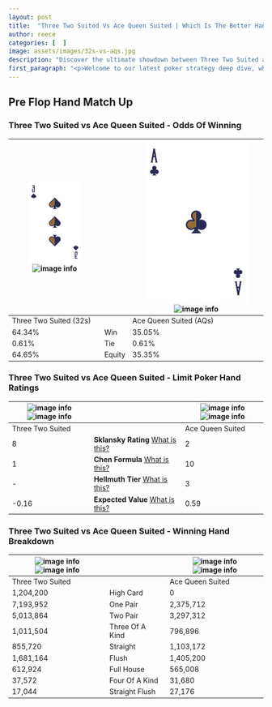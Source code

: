 ```yaml
---
layout: post
title:  "Three Two Suited Vs Ace Queen Suited | Which Is The Better Hand In Poker? A Complete Guide"
author: reece
categories: [  ]
image: assets/images/32s-vs-aqs.jpg
description: "Discover the ultimate showdown between Three Two Suited and Ace Queen Suited in poker! Uncover the odds, strategies, and scenarios where one hand triumphs over the other. Get ready to up your poker game with this thrilling analysis."
first_paragraph: "<p>Welcome to our latest poker strategy deep dive, where we're pitting two distinct hands against each other in a high-stakes showdown: Three Two Suited vs Ace Queen Suited.</p><p>In the dynamic world of poker, every decision counts, and knowing which hand holds the upper hand is key to your success at the table.</p><p>In this article, we'll dissect these two hands, explore the scenarios where one dominates the other, and equip you with the knowledge to make strategic choices that can tip the odds in your favor.</p><p>Get ready to unravel the intriguing dynamics of these poker hands and elevate your game to new heights.</p>"
---
```




[comment]: # (sp0)

## Pre Flop Hand Match Up

<div class="table hand-ratings" markdown="1"> 



### Three Two Suited vs Ace Queen Suited - Odds Of Winning


    
| ![image info](assets/images/hand1/3.png) ![image info](assets/images/hand1/2s.png) |  | ![image info](assets/images/hand2/A.png) ![image info](assets/images/hand2/qs.png) |
| -------- | -------- | -------- |
| Three Two Suited (32s) |  | Ace Queen Suited (AQs) |
| 64.34% | Win | 35.05% |
| 0.61% | Tie | 0.61% |
| 64.65% | Equity | 35.35% |




[comment]: # (sp1)



### Three Two Suited vs Ace Queen Suited - Limit Poker Hand Ratings


    
| ![image info](https://www.riverpairs.com/assets/images/hand1/3.png) ![image info](https://www.riverpairs.com/assets/images/hand1/2s.png) |  | ![image info](https://www.riverpairs.com/assets/images/hand2/A.png) ![image info](https://www.riverpairs.com/assets/images/hand2/qs.png) |
| -------- | -------- | -------- |
| Three Two Suited |  | Ace Queen Suited |
| 8 | **Sklansky Rating** [What is this?](/sklansky-rating-explained) | 2 |
| 1 | **Chen Formula** [What is this?](/chen-formula-explained) | 10 |
| - | **Hellmuth Tier** [What is this?](/Hellmuth-tier-explained) | 3 |
| -0.16 | **Expected Value** [What is this?](/expected-value-explained) | 0.59 |




[comment]: # (sp2)



### Three Two Suited vs Ace Queen Suited - Winning Hand Breakdown


    
| ![image info](https://www.riverpairs.com/assets/images/hand1/3.png) ![image info](https://www.riverpairs.com/assets/images/hand1/2s.png) |  | ![image info](https://www.riverpairs.com/assets/images/hand2/A.png) ![image info](https://www.riverpairs.com/assets/images/hand2/qs.png) |
| -------- | -------- | -------- |
| Three Two Suited |  | Ace Queen Suited |
| 1,204,200 | High Card | 0 |
| 7,193,952 | One Pair | 2,375,712 |
| 5,013,864 | Two Pair | 3,297,312 |
| 1,011,504 | Three Of A Kind | 796,896 |
| 855,720 | Straight | 1,103,172 |
| 1,681,164 | Flush | 1,405,200 |
| 612,924 | Full House | 565,008 |
| 37,572 | Four Of A Kind | 31,680 |
| 17,044 | Straight Flush | 27,176 |




[comment]: # (sp3)



</div>

[comment]: # (sp4)



[comment]: # (sp5)

